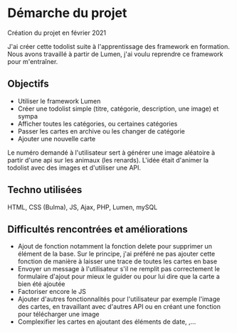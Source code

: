 # Démarche du projet

Création du projet en février 2021

J'ai créer cette todolist suite à l'apprentissage des framework en formation. 
Nous avons travaillé à partir de Lumen, j'ai voulu reprendre ce framework pour m'entraîner.


## Objectifs

- Utiliser le framework Lumen
- Créer une todolist simple (titre, catégorie, description, une image) et sympa
- Afficher toutes les catégories, ou certaines catégories
- Passer les cartes en archive ou les changer de catégorie
- Ajouter une nouvelle carte
  
Le numéro demandé à l'utilisateur sert à générer une image aléatoire à partir d'une api sur les animaux (les renards).
L'idée était d'animer la todolist avec des images et d'utiliser une API.

## Techno utilisées

HTML, CSS (Bulma), JS, Ajax, PHP, Lumen, mySQL

## Difficultés rencontrées et améliorations

- Ajout de fonction notamment la fonction delete pour supprimer un élément de la base. Sur le principe, j'ai préféré ne pas ajouter cette fonction de manière à laisser une trace de toutes les cartes en base
- Envoyer un message à l'utilisateur s'il ne remplit pas correctement le formulaire d'ajout pour mieux le guider ou pour lui dire que la carte a bien été ajoutée
- Factoriser encore le JS
- Ajouter d'autres fonctionnalités pour l'utilisateur par exemple l'image des cartes, en travaillant avec d'autres API ou en créant une fonction pour télécharger une image
- Complexifier les cartes en ajoutant des éléments de date, ,...  
